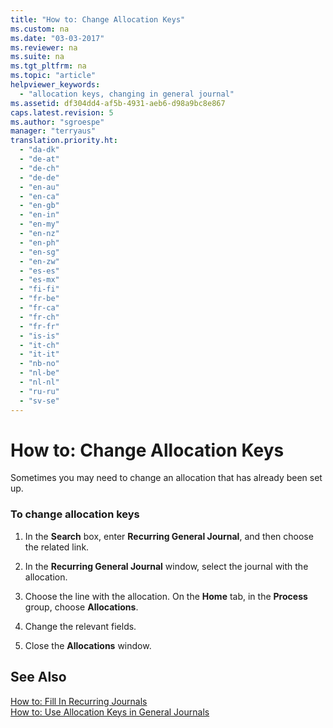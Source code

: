 ```yaml
---
title: "How to: Change Allocation Keys"
ms.custom: na
ms.date: "03-03-2017"
ms.reviewer: na
ms.suite: na
ms.tgt_pltfrm: na
ms.topic: "article"
helpviewer_keywords: 
  - "allocation keys, changing in general journal"
ms.assetid: df304dd4-af5b-4931-aeb6-d98a9bc8e867
caps.latest.revision: 5
ms.author: "sgroespe"
manager: "terryaus"
translation.priority.ht: 
  - "da-dk"
  - "de-at"
  - "de-ch"
  - "de-de"
  - "en-au"
  - "en-ca"
  - "en-gb"
  - "en-in"
  - "en-my"
  - "en-nz"
  - "en-ph"
  - "en-sg"
  - "en-zw"
  - "es-es"
  - "es-mx"
  - "fi-fi"
  - "fr-be"
  - "fr-ca"
  - "fr-ch"
  - "fr-fr"
  - "is-is"
  - "it-ch"
  - "it-it"
  - "nb-no"
  - "nl-be"
  - "nl-nl"
  - "ru-ru"
  - "sv-se"
---
```

# How to: Change Allocation Keys
Sometimes you may need to change an allocation that has already been set up.  
  
### To change allocation keys  
  
1.  In the **Search** box, enter **Recurring General Journal**, and then choose the related link.  
  
2.  In the **Recurring General Journal** window, select the journal with the allocation.  
  
3.  Choose the line with the allocation. On the **Home** tab, in the **Process** group, choose **Allocations**.  
  
4.  Change the relevant fields.  
  
5.  Close the **Allocations** window.  
  
## See Also  
 [How to: Fill In Recurring Journals](../Finance/how-to-fill-in-recurring-journals.md)   
 [How to: Use Allocation Keys in General Journals](../Finance/how-to-use-allocation-keys-in-general-journals.md)